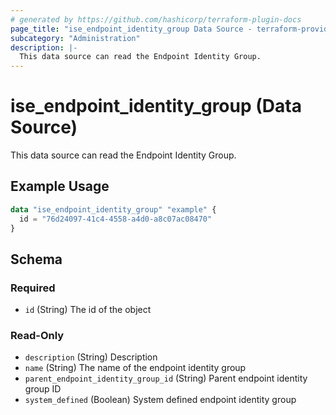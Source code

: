 ```yaml
---
# generated by https://github.com/hashicorp/terraform-plugin-docs
page_title: "ise_endpoint_identity_group Data Source - terraform-provider-ise"
subcategory: "Administration"
description: |-
  This data source can read the Endpoint Identity Group.
---
```


# ise_endpoint_identity_group (Data Source)

This data source can read the Endpoint Identity Group.

## Example Usage

```terraform
data "ise_endpoint_identity_group" "example" {
  id = "76d24097-41c4-4558-a4d0-a8c07ac08470"
}
```

<!-- schema generated by tfplugindocs -->
## Schema

### Required

- `id` (String) The id of the object

### Read-Only

- `description` (String) Description
- `name` (String) The name of the endpoint identity group
- `parent_endpoint_identity_group_id` (String) Parent endpoint identity group ID
- `system_defined` (Boolean) System defined endpoint identity group
